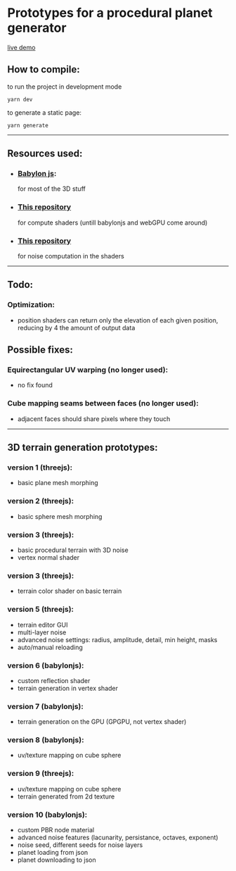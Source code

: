 # Prototypes for a procedural planet generator
[live demo](https://tomm2000.github.io/StarForge-Prototypes/)

## How to compile:
to run the project in development mode
```
yarn dev
```
to generate a static page:
```
yarn generate
```

---

## Resources used:
- ### [Babylon js](https://www.babylonjs.com/):
  for most of the 3D stuff
- ### [This repository](https://github.com/DanRuta/GPGPU)
  for compute shaders (untill babylonjs and webGPU come around)
- ### [This repository](https://github.com/stegu/psrdnoise/)
  for noise computation in the shaders

---

## Todo:
### Optimization:
- position shaders can return only the elevation of each given position, reducing by 4 the amount of output data

## Possible fixes:
### Equirectangular UV warping (no longer used):
- no fix found
### Cube mapping seams between faces (no longer used):
- adjacent faces should share pixels where they touch

---
## 3D terrain generation prototypes:
### **version 1 (threejs):**
- basic plane mesh morphing
### **version 2 (threejs):**
- basic sphere mesh morphing
### **version 3 (threejs):**
- basic procedural terrain with 3D noise
- vertex normal shader
### **version 3 (threejs):**
- terrain color shader on basic terrain
### **version 5 (threejs):**
- terrain editor GUI
- multi-layer noise
- advanced noise settings: radius, amplitude, detail, min height, masks
- auto/manual reloading
### **version 6 (babylonjs):**
- custom reflection shader
- terrain generation in vertex shader
### **version 7 (babylonjs):**
- terrain generation on the GPU (GPGPU, not vertex shader)
### **version 8 (babylonjs):**
- uv/texture mapping on cube sphere
### **version 9 (threejs):**
- uv/texture mapping on cube sphere
- terrain generated from 2d texture
### **version 10 (babylonjs):**
- custom PBR node material
- advanced noise features (lacunarity, persistance, octaves, exponent)
- noise seed, different seeds for noise layers
- planet loading from json
- planet downloading to json
